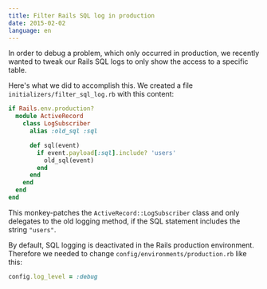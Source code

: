 ```yaml
---
title: Filter Rails SQL log in production
date: 2015-02-02
language: en
---
```


In order to debug a problem, which only occurred in production, we recently wanted to tweak our Rails SQL logs to only show the access to a specific table.

Here's what we did to accomplish this. We created a file `initializers/filter_sql_log.rb` with this content:

```ruby
if Rails.env.production?
  module ActiveRecord
    class LogSubscriber
      alias :old_sql :sql

      def sql(event)
        if event.payload[:sql].include? 'users'
          old_sql(event)
        end
      end
    end
  end
end
```

This monkey-patches the `ActiveRecord::LogSubscriber` class and only delegates to the old logging method, if the SQL statement includes the string `"users"`.

By default, SQL logging is deactivated in the Rails production environment. Therefore we needed to change `config/environments/production.rb` like this:

```ruby
config.log_level = :debug
```
